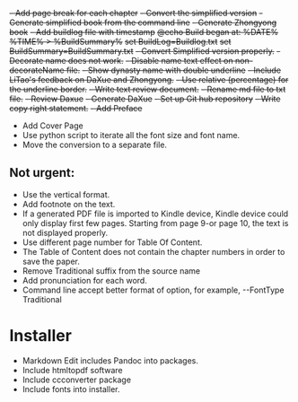 ~~- Add page break for each chapter~~
~~- Convert the simplified version~~
~~- Generate simplified book from the command line~~
~~- Generate Zhongyong book~~
~~- Add buildlog file with timestamp~~
	~~@echo Build began at: %DATE% %TIME% > %BuildSummary%~~
	~~set BuildLog=Buildlog.txt~~
	~~set BuildSummary=BuildSummary.txt~~
~~- Convert Simplified version properly.~~
~~- Decorate name does not work.~~
~~- Disable name text effect on non-decorateName file.~~
~~- Show dynasty name with double underline~~
~~- Include LiTao's feedback on DaXue and Zhongyong.~~
~~- Use relative (percentage) for the underline border.~~
~~- Write text review document.~~
~~- Rename md file to txt file.~~
~~- Review Daxue~~
~~- Generate DaXue~~
~~- Set up Git hub repository~~
~~- Write copy right statement.~~
~~- Add Preface~~
- Add Cover Page
- Use python script to iterate all the font size and font name.
- Move the conversion to a separate file.

## Not urgent:

- Use the vertical format.
- Add footnote on the text.
- If a generated PDF file is imported to Kindle device, Kindle device could only display first few pages. Starting from page 9-or page 10, the text is not displayed properly.
- Use different page number for Table Of Content.
- The Table of Content does not contain the chapter numbers in order to save the paper.
- Remove Traditional suffix from the source name
- Add pronunciation for each word.
- Command line accept better format of option, for example, --FontType Traditional


# Installer
- Markdown Edit includes Pandoc into packages.
- Include htmltopdf software
- Include ccconverter package
- Include fonts into installer.